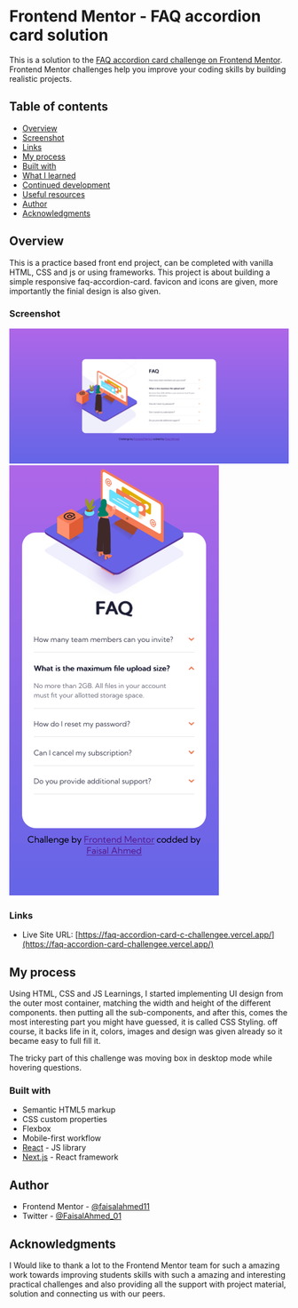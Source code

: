 # Frontend Mentor - FAQ accordion card solution

This is a solution to the [FAQ accordion card challenge on Frontend Mentor](https://www.frontendmentor.io/challenges/faq-accordion-card-XlyjD0Oam). Frontend Mentor challenges help you improve your coding skills by building realistic projects. 

## Table of contents

  - [Overview](#overview)
  - [Screenshot](#screenshot)
  - [Links](#links)
  - [My process](#my-process)
  - [Built with](#built-with)
  - [What I learned](#what-i-learned)
  - [Continued development](#continued-development)
  - [Useful resources](#useful-resources)
  - [Author](#author)
  - [Acknowledgments](#acknowledgments)

## Overview

This is a practice based front end project, can be completed with vanilla HTML, CSS and js or using frameworks.
This project is about building a simple responsive faq-accordion-card. 
favicon and icons are given, more importantly the finial design is also given.

### Screenshot

![](./public/1.png)
![](./public/2.png)

### Links

- Live Site URL: [https://faq-accordion-card-c-challengee.vercel.app/](https://faq-accordion-card-challengee.vercel.app/)

## My process

Using HTML, CSS and JS Learnings, I started implementing UI design from the outer most container, matching the width and height of the different components. then putting all the sub-components, and after this, comes the most interesting part you might have guessed, it is called CSS Styling.
off course, it backs life in it, colors, images and design was given already so it became easy to full fill it.

The tricky part of this challenge was moving box in desktop mode while hovering questions. 

### Built with

- Semantic HTML5 markup
- CSS custom properties
- Flexbox
- Mobile-first workflow
- [React](https://reactjs.org/) - JS library
- [Next.js](https://nextjs.org/) - React framework

## Author

- Frontend Mentor - [@faisalahmed11](https://www.frontendmentor.io/profile/@faisalahmed11)
- Twitter - [@FaisalAhmed_01](https://www.twitter.com/FaisalAhmed_01)

## Acknowledgments

I Would like to thank a lot to the Frontend Mentor team for such a amazing work towards improving students skills with such a amazing and interesting practical challenges and also providing all the support with project material, solution and connecting us with our peers.
